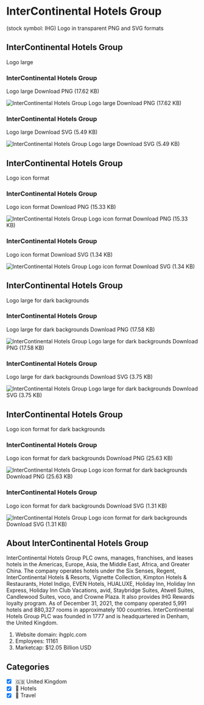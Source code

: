 # InterContinental Hotels Group
 (stock symbol: IHG) Logo in transparent PNG and SVG formats

## InterContinental Hotels Group
 Logo large

### InterContinental Hotels Group
 Logo large Download PNG (17.62 KB)

![InterContinental Hotels Group
 Logo large Download PNG (17.62 KB)](/img/orig/IHG_BIG-a38b7216.png)

### InterContinental Hotels Group
 Logo large Download SVG (5.49 KB)

![InterContinental Hotels Group
 Logo large Download SVG (5.49 KB)](/img/orig/IHG_BIG-c8536599.svg)

## InterContinental Hotels Group
 Logo icon format

### InterContinental Hotels Group
 Logo icon format Download PNG (15.33 KB)

![InterContinental Hotels Group
 Logo icon format Download PNG (15.33 KB)](/img/orig/IHG-999f0481.png)

### InterContinental Hotels Group
 Logo icon format Download SVG (1.34 KB)

![InterContinental Hotels Group
 Logo icon format Download SVG (1.34 KB)](/img/orig/IHG-b8e734cb.svg)

## InterContinental Hotels Group
 Logo large for dark backgrounds

### InterContinental Hotels Group
 Logo large for dark backgrounds Download PNG (17.58 KB)

![InterContinental Hotels Group
 Logo large for dark backgrounds Download PNG (17.58 KB)](/img/orig/IHG_BIG.D-2a93c171.png)

### InterContinental Hotels Group
 Logo large for dark backgrounds Download SVG (3.75 KB)

![InterContinental Hotels Group
 Logo large for dark backgrounds Download SVG (3.75 KB)](/img/orig/IHG_BIG.D-c72aab22.svg)

## InterContinental Hotels Group
 Logo icon format for dark backgrounds

### InterContinental Hotels Group
 Logo icon format for dark backgrounds Download PNG (25.63 KB)

![InterContinental Hotels Group
 Logo icon format for dark backgrounds Download PNG (25.63 KB)](/img/orig/IHG.D-010d5fcb.png)

### InterContinental Hotels Group
 Logo icon format for dark backgrounds Download SVG (1.31 KB)

![InterContinental Hotels Group
 Logo icon format for dark backgrounds Download SVG (1.31 KB)](/img/orig/IHG.D-2fca5a31.svg)

## About InterContinental Hotels Group


InterContinental Hotels Group PLC owns, manages, franchises, and leases hotels in the Americas, Europe, Asia, the Middle East, Africa, and Greater China. The company operates hotels under the Six Senses, Regent, InterContinental Hotels & Resorts, Vignette Collection, Kimpton Hotels & Restaurants, Hotel Indigo, EVEN Hotels, HUALUXE, Holiday Inn, Holiday Inn Express, Holiday Inn Club Vacations, avid, Staybridge Suites, Atwell Suites, Candlewood Suites, voco, and Crowne Plaza. It also provides IHG Rewards loyalty program. As of December 31, 2021, the company operated 5,991 hotels and 880,327 rooms in approximately 100 countries. InterContinental Hotels Group PLC was founded in 1777 and is headquartered in Denham, the United Kingdom.

1. Website domain: ihgplc.com
2. Employees: 11161
3. Marketcap: $12.05 Billion USD


## Categories
- [x] 🇬🇧 United Kingdom
- [x] 🏨 Hotels
- [x] 🌴 Travel
